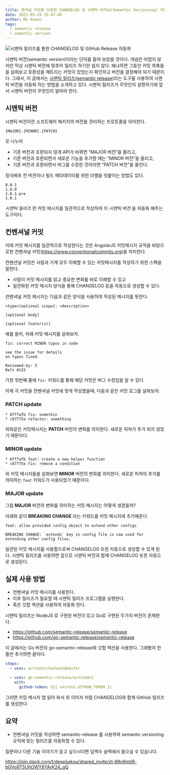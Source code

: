 ```yaml
---
title: 벤셔널 커밋을 이용한 CHANGELOG 및 시멘틱 버저닝(Semantic Versioning) 자동화
date: 2021-05-29 15:47:46
author: Mo Kweon
tags:
  - semantic release
  - semantic version
---
```


![시멘틱 릴리즈를 통한 CHANGELOG 및 GitHub Release 자동화](./semantic-release/github-release-with-changelog-resized.png)

시맨틱 버전(semantic version)이라는 단어를 들어 보았을 것이다. 개념은 어렵지 않지만 막상 시맨틱 버전에 맞추어 릴리즈 하기란
쉽지 않다. 왜냐하면 그동안 커밋 목록들을 살펴보고 호환성을 깨트리는 커밋이 있었는지 확인하고 버전을 결정해야 되기 때문이다. 그래서, 이
글에서는 [시맨틱 릴리즈(semantic release)](https://semantic-release.gitbook.io/semantic-release/)라는 도구를 사용하여 시맨틱
버전을 자동화 하는 방법을 소개하고 있다. 시멘틱 릴리즈가 무엇인지 설명하기에 앞서 시멘틱 버전이 무엇인지 알아야 한다.

## 시멘틱 버전

시멘틱 버전이란 소프트웨어 패키지의 버전을 관리하는 프로토콜을 의미한다.

`{MAJOR}.{MINOR}.{PATCH}`

로 나누어

- 기존 버전과 호환되지 않게 API가 바뀌면 “MAJOR 버전”을 올리고,
- 기존 버전과 호환되면서 새로운 기능을 추가할 때는 “MINOR 버전”을 올리고,
- 기존 버전과 호환되면서 버그를 수정한 것이라면 “PATCH 버전”을 올린다.

정식배포 전 버전이나 빌드 메타데이터를 위한 라벨을 덧붙이는 방법도 있다.

```
0.0.1
1.0.0
1.0.1-pre
1.0.1
```

_시맨틱 릴리즈_ 란 커밋 메시지를 일관적으로 작성하여 이 _시맨틱 버전_ 을 자동화 해주는 도구이다.

## 컨벤셔널 커밋

이때 커밋 메시지를 일관적으로 작성한다는 것은 AngularJS 커밋메시지 규칙을 바탕으로한 컨벤셔널
커밋(https://www.conventionalcommits.org)을 의미한다.

컨벤션널 커밋은 사람과 기계 모두 이해할 수 있는 커밋메시지를 작성하기 위한 스펙을 말한다.

- 사람이 커밋 메시지를 읽고 중요한 변화를 바로 이해할 수 있고
- 일관화된 커밋 메시지 양식을 통해 CHANGELOG 등을 자동으로 생성할 수 있다.

컨벤셔널 커밋 메시지는 다음과 같은 양식을 사용하여 작성된 메시지를 뜻한다.

```
<type>[optional scope]: <description>

[optional body]

[optional footer(s)]
```

예를 들어, 아래 커밋 메시지를 살펴보자.

```
fix: correct MINOR typos in code

see the issue for details
on typos fixed.

Reviewed-by: Z
Refs #133
```

가장 첫번째 줄에 `fix:` 키워드를 통해 해당 커밋은 버그 수정임을 알 수 있다.

이제 각 커밋을 컨벤셔널 커밋에 맞게 작성했을때, 다음과 같은 커밋 로그를 살펴보자.

### PATCH update

```
* 8fffafb fix: somethin
* c87775a refactor: something
```

위와같은 커밋메시지는 **PATCH** 버전의 변화를 의미한다. 새로운 피쳐가 추가 되지 않았기 때문이다.

### MINOR update

```
* 8fffafb feat: create a new helper function
* c87775a fix: remove a condition
```

위 커밋 메시지들을 살펴보면 **MINOR** 버전의 변화를 의미한다. 새로운 피쳐의 추가를 의미하는 `feat` 키워드가 사용되었기 때문이다.

### MAJOR update

그럼 **MAJOR** 버전의 변화를 의미하는 커밋 메시지는 어떻게 생겼을까?

아래와 같이 **BREAKING CHANGE** 라는 키워드를 커밋 메시지에 추가해준다.

```
feat: allow provided config object to extend other configs

BREAKING CHANGE: `extends` key in config file is now used for extending other config files.
```

일관된 커밋 메시지를 사용함으로써 CHANGELOG 또한 자동으로 생성할 수 있게 된다. 시맨틱 릴리즈를 사용하면 앞으로 시맨틱 버전과 함께 CHANGELOG 또한 자동으로 생성된다.

## 실제 사용 방법

- 컨벤셔널 커밋 메시지를 사용한다.
- 이후 릴리즈가 필요할 때 시맨틱 릴리즈 프로그램을 실행한다.
- 혹은 깃헙 액션을 사용하여 자동화 한다.

시맨틱 릴리즈는 NodeJS 로 구현된 버전이 있고 Go로 구현된 두가지 버전이 존재한다.

- https://github.com/semantic-release/semantic-release
- https://github.com/go-semantic-release/semantic-release

이 글에서는 Go 버전의 go-semantic-release와 깃헙 액션을 사용한다. 그래봤자 한 줄만 추가하면 끝이다.

```yaml
steps:
  - uses: actions/checkout@master

  - uses: go-semantic-release/action@v1
    with:
      github-token: ${{ secrets.GITHUB_TOKEN }}
```

그러면 커밍 메시지 앱 읽어 와서 위 이미지 처럼 CHANGELOG와 함께 GitHub 릴리즈를 생성한다.

## 요약

- 컨벤셔널 커밋을 작성하면 semantic-release 를 사용하여 semantic versioning 규칙에 맞는 릴리즈를 자동화할 수 있다.

질문이나 다른 기술 이야기가 듣고 싶으시다면 딥백수 슬랙에서 들으실 수 있습니다.

https://join.slack.com/t/deepbaksu/shared_invite/zt-89q9mtj6-bGVo9T5UhOWY8YArK24_gQ
